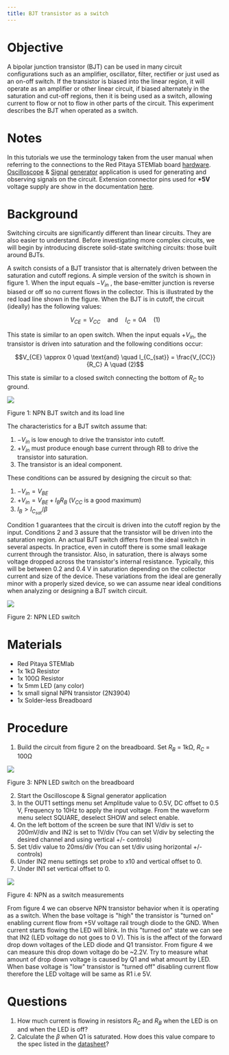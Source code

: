 ```yaml
---
title: BJT transistor as a switch
---
```


# Objective

A bipolar junction transistor (BJT) can be used in many circuit
configurations such as an amplifier, oscillator, filter, rectifier or
just used as an on-off switch. If the transistor is biased into the
linear region, it will operate as an amplifier or other linear circuit,
if biased alternately in the saturation and cut-off regions, then it is
being used as a switch, allowing current to flow or not to flow in other
parts of the circuit. This experiment describes the BJT when operated as
a switch.

# Notes

In this tutorials we use the terminology taken from the user manual when
referring to the connections to the Red Pitaya STEMlab board
[hardware](http://redpitaya.readthedocs.io/en/latest/doc/developerGuide/125-10/top.html).
[Oscilloscope](http://redpitaya.readthedocs.io/en/latest/doc/appsFeatures/apps-featured/oscSigGen/osc.html)
&
[Signal](http://redpitaya.readthedocs.io/en/latest/doc/appsFeatures/apps-featured/oscSigGen/osc.html)
[generator](http://redpitaya.readthedocs.io/en/latest/doc/appsFeatures/apps-featured/oscSigGen/osc.html)
application is used for generating and observing signals on the circuit.
Extension connector pins used for **+5V** voltage supply are show in the
documentation
[here](http://redpitaya.readthedocs.io/en/latest/doc/developerGuide/125-14/extent.html#extension-connector-e2).

# Background

Switching circuits are significantly different than linear circuits.
They are also easier to understand. Before investigating more complex
circuits, we will begin by introducing discrete solid-state switching
circuits: those built around BJTs.

A switch consists of a BJT transistor that is alternately driven between
the saturation and cutoff regions. A simple version of the switch is
shown in figure 1. When the input equals $-V_{in}$ , the base-emitter
junction is reverse biased or off so no current flows in the collector.
This is illustrated by the red load line shown in the figure. When the
BJT is in cutoff, the circuit (ideally) has the following values:

$$V_{CE} = V_{CC} \quad \text{and} \quad I_C = 0  A \quad (1)$$

This state is similar to an open switch. When the input equals
$+V_{in}$, the transistor is driven into saturation and the following
conditions occur:

$$V_{CE} \approx 0 \quad \text{and} \quad I_{C_{sat}} = \frac{V_{CC}}{R_C} A \quad (2)$$

This state is similar to a closed switch connecting the bottom of $R_C$
to ground.

![](img/Activity_24_Fig_01.png)

Figure 1: NPN BJT switch and its load line

The characteristics for a BJT switch assume that:

1.  $-V_{in}$ is low enough to drive the transistor into cutoff.
2.  $+V_{in}$ must produce enough base current through RB to drive the
    transistor into saturation.
3.  The transistor is an ideal component.

These conditions can be assured by designing the circuit so that:

1.  $-V_{in}=V_{BE}$
2.  $+V_{in} = V_{BE} + I_B R_B$ ($V_{CC}$ is a good maximum)
3.  $I_B > I_{C_{sat}} / \beta$

Condition 1 guarantees that the circuit is driven into the cutoff region
by the input. Conditions 2 and 3 assure that the transistor will be
driven into the saturation region. An actual BJT switch differs from the
ideal switch in several aspects. In practice, even in cutoff there is
some small leakage current through the transistor. Also, in saturation,
there is always some voltage dropped across the transistor\'s internal
resistance. Typically, this will be between 0.2 and 0.4 V in saturation
depending on the collector current and size of the device. These
variations from the ideal are generally minor with a properly sized
device, so we can assume near ideal conditions when analyzing or
designing a BJT switch circuit.

![](img/Activity_24_Fig_02.png)

Figure 2: NPN LED switch

# Materials

-   Red Pitaya STEMlab
-   1x 1kΩ Resistor
-   1x 100Ω Resistor
-   1x 5mm LED (any color)
-   1x small signal NPN transistor (2N3904)
-   1x Solder-less Breadboard

# Procedure

1.  Build the circuit from figure 2 on the breadboard. Set $R_B$ = 1kΩ,
    $R_C$ = 100Ω

![](img/Activity_24_Fig_03.png)

Figure 3: NPN LED switch on the breadboard

2.  Start the Oscilloscope & Signal generator application
3.  In the OUT1 settings menu set Amplitude value to 0.5V, DC offset to
    0.5 V, Frequency to 10Hz to apply the input voltage. From the
    waveform menu select SQUARE, deselect SHOW and select enable.
4.  On the left bottom of the screen be sure that IN1 V/div is set to
    200mV/div and IN2 is set to 1V/div (You can set V/div by selecting
    the desired channel and using vertical +/- controls)
5.  Set t/div value to 20ms/div (You can set t/div using horizontal +/-
    controls)
6.  Under IN2 menu settings set probe to x10 and vertical offset to 0.
7.  Under IN1 set vertical offset to 0.

![](img/Activity_24_Fig_04.png)

Figure 4: NPN as a switch measurements

From figure 4 we can observe NPN transistor behavior when it is
operating as a switch. When the base voltage is \"high\" the transistor
is \"turned on\" enabling current flow from +5V voltage rail trough
diode to the GND. When current starts flowing the LED will blink. In
this \"turned on\" state we can see that IN2 (LED voltage do not goes to
0 V). This is is the affect of the forward drop down voltages of the LED
diode and Q1 transistor. From figure 4 we can measure this drop down
voltage do be \~2.2V. Try to measure what amount of drop down voltage is
caused by Q1 and what amount by LED. When base voltage is \"low\"
transistor is \"turned off\" disabling current flow therefore the LED
voltage will be same as R1 i.e 5V.

# Questions

1.  How much current is flowing in resistors $R_C$ and $R_B$ when the
    LED is on and when the LED is off?
2.  Calculate the $\beta$ when Q1 is saturated. How does this value
    compare to the spec listed in the
    [datasheet](https://www.sparkfun.com/datasheets/Components/2N3904.pdf)?
